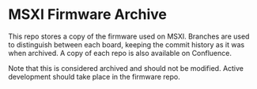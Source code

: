 # MSXI Firmware Archive

This repo stores a copy of the firmware used on MSXI. Branches are used to distinguish between each board, keeping the commit history as it was when archived. A copy of each repo is also available on Confluence.

Note that this is considered archived and should not be modified. Active development should take place in the firmware repo.


